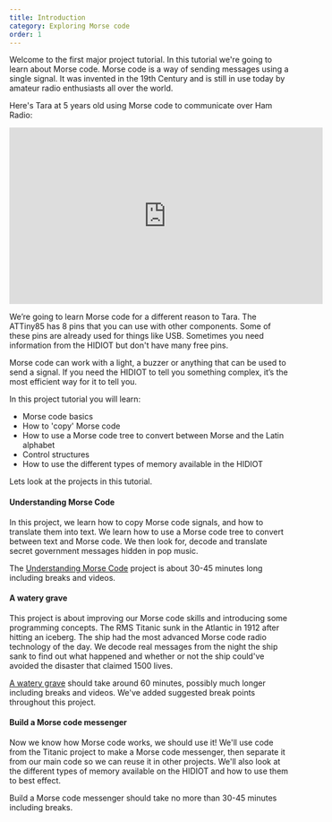 ```yaml
---
title: Introduction
category: Exploring Morse code
order: 1
---
```


Welcome to the first major project tutorial. In this tutorial we're going to learn about Morse code. Morse code is a way of sending messages using a single signal. It was invented in the 19th Century and is still in use today by amateur radio enthusiasts all over the world.

Here's Tara at 5 years old using Morse code to communicate over Ham Radio:

<iframe width="560" height="315" src="https://www.youtube.com/embed/8Wg-723nOLc" frameborder="0" allowfullscreen></iframe>

We’re going to learn Morse code for a different reason to Tara. The  ATTiny85 has 8 pins that you can use with other components. Some of these pins are already used for things like USB. Sometimes  you need information from the HIDIOT but don't have many free pins.

Morse code can work with a  light, a buzzer or anything that can be used to send a signal. If you  need the HIDIOT to tell you something complex, it’s the most efficient way for it to tell you.

In this project tutorial you will learn:

* Morse code basics
* How to 'copy' Morse code
* How to use a Morse code tree to convert between Morse and the Latin alphabet
* Control structures
* How to use the different types of memory available in the HIDIOT


Lets look at the projects in this tutorial.

#### Understanding Morse Code

In this project, we learn how to copy Morse code signals, and how to translate them into text. We learn how to use a Morse code tree to convert between text and Morse code. We then look for, decode and translate secret government messages hidden in pop music.

The [Understanding Morse Code](/exploring_morse_code/cracking_the_code/) project is about 30-45 minutes long including breaks and videos.

#### A watery grave

This project is about improving our Morse code skills and introducing some programming concepts. The RMS Titanic sunk in the Atlantic in 1912 after hitting an iceberg. The ship had the most advanced Morse code radio technology of the day. We decode real messages from the night the ship sank to find out what happened and whether or not the ship could've avoided the disaster that claimed 1500 lives.

[A watery grave](/exploring_morse_code/a_watery_grave/) should take around 60 minutes, possibly much longer including breaks and videos. We've added suggested break points throughout this project.

#### Build a Morse code messenger

Now we know how Morse code works, we should use it! We'll use code from the Titanic project to make a Morse code messenger, then separate it from our main code so we can reuse it in other projects. We'll also look at the different types of memory available on the HIDIOT and how to use them to best effect.

Build a Morse code messenger should take no more than 30-45 minutes including breaks.
